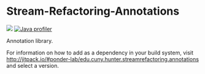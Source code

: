# Stream-Refactoring-Annotations
[![](https://jitpack.io/v/ponder-lab/edu.cuny.hunter.streamrefactoring.annotations.svg)](https://jitpack.io/#ponder-lab/edu.cuny.hunter.streamrefactoring.annotations) [![Java profiler](https://www.ej-technologies.com/images/product_banners/jprofiler_small.png)](https://www.ej-technologies.com/products/jprofiler/overview.html)

Annotation library.

For information on how to add as a dependency in your build system, visit http://jitpack.io/#ponder-lab/edu.cuny.hunter.streamrefactoring.annotations and select a version.
